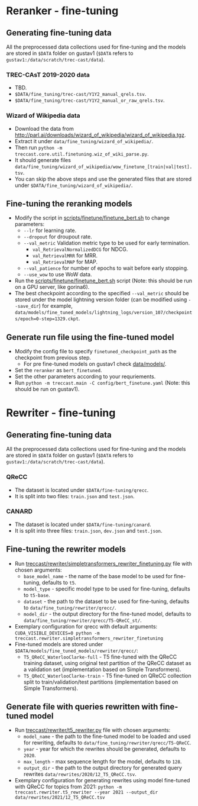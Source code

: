 # Reranker - fine-tuning

## Generating fine-tuning data

All the preprocessed data collections used for fine-tuning and the models are stored in `$DATA` folder on gustav1 (`$DATA` refers to `gustav1:/data/scratch/trec-cast/data`).

### TREC-CAsT 2019-2020 data

  * TBD.
  * `$DATA/fine_tuning/trec-cast/Y1Y2_manual_qrels.tsv`.
  * `$DATA/fine_tuning/trec-cast/Y1Y2_manual_or_raw_qrels.tsv`.

### Wizard of Wikipedia data

  * Download the data from http://parl.ai/downloads/wizard_of_wikipedia/wizard_of_wikipedia.tgz.
  * Extract it under `data/fine_tuning/wizard_of_wikipedia/`.
  * Then run `python -m treccast.core.util.finetuning.wiz_of_wiki_parse.py`.
  * It should generate files `data/fine_tuning/wizard_of_wikipedia/wow_finetune_[train|val|test].tsv`.
  * You can skip the above steps and use the generated files that are stored under `$DATA/fine_tuning/wizard_of_wikipedia/`.

## Fine-tuning the reranking models

  * Modify the script in [scripts/finetune/finetune_bert.sh](../../scripts/finetune/finetune_bert.sh) to change parameters:
    - `--lr` for learning rate.
    - `--dropout` for droupout rate.
    - `--val_metric` Validation metric type to be used for early termination.
      - `val_RetrievalNormalizedDCG` for NDCG.
      - `val_RetrievalMRR` for MRR.
      - `val_RetrievalMAP` for MAP.
    - `--val_patience` for number of epochs to wait before early stopping.
    - `--use_wow` to use WoW data.
  * Run the [scripts/finetune/finetune_bert.sh](../../scripts/finetune/finetune_bert.sh) script (Note: this should be run on a GPU server, like gorina6).
  * The best checkpoint according to the specified `--val_metric` should be stored under the model lightning version folder (can be modified using `--save_dir`) for example, `data/models/fine_tuned_models/lightning_logs/version_107/checkpoints/epoch=0-step=1329.ckpt`.

## Generate run file using the fine-tuned model

  * Modify the config file to specify `finetuned_checkpoint_path` as the checkpoint from previous step.
    - For pre fine-tuned models on gustav1 check [data/models/](../models).
  * Set the `reranker` as `bert_finetuned`.
  * Set the other parameters according to your requriements.
  * Run `python -m treccast.main -C config/bert_finetune.yaml` (Note: this should be run on gustav1).

# Rewriter - fine-tuning

## Generating fine-tuning data

All the preprocessed data collections used for fine-tuning and the models are stored in `$DATA` folder on gustav1 (`$DATA` refers to `gustav1:/data/scratch/trec-cast/data`).

### QReCC

  * The dataset is located under `$DATA/fine-tuning/qrecc`.
  * It is split into two files: `train.json` and `test.json`.

### CANARD 

  * The dataset is located under `$DATA/fine-tuning/canard`.
  * It is split into three files: `train.json`, `dev.json` and `test.json`.

## Fine-tuning the rewriter models

  * Run [treccast/rewriter/simpletransformers_rewriter_finetuning.py](../../treccast/rewriter/simpletransformers_rewriter_finetuning.py) file with chosen arguments:
    - `base_model_name` - the name of the base model to be used for fine-tuning, defaults to `t5`.
    - `model_type` - specific model type to be used for fine-tuning, defaults to `t5-base`.
    - `dataset` - the path to the dataset to be used for fine-tuning, defaults to `data/fine_tuning/rewriter/qrecc/`.
    - `model_dir` - the output directory for the fine-tuned model, defaults to `data/fine_tuning/rewriter/qrecc/T5-QReCC_st/`.
  * Exemplary configuration for qrecc with default arguments:
`CUDA_VISIBLE_DEVICES=0 python -m treccast.rewriter.simpletransformers_rewriter_finetuning`
  * Fine-tuned models are stored under `$DATA/models/fine_tuned_models/rewriter/qrecc/`:
    - `T5_QReCC_WaterlooClarke-full` - T5 fine-tuned with the QReCC training dataset, using original test partition of the QReCC dataset as a validation set (implementation based on Simple Transformers).
    - `T5_QReCC_WaterlooClarke-train` - T5 fine-tuned on QReCC collection split to train/validation/test partitions (implementation based on Simple Transformers).

## Generate file with queries rewritten with fine-tuned model

  * Run [treccast/rewriter/t5_rewriter.py](../../treccast/rewriter/t5_rewriter.py) file with chosen arguments:
    - `model_name` - the path to the fine-tuned model to be loaded and used for rewriting, defaults to `data/fine_tuning/rewriter/qrecc/T5-QReCC`.
    - `year` - year for which the rewrites should be generated, defaults to `2020`.
    - `max_length` - max sequence length for the model, defaults to `128`.
    - `output_dir` - the path to the output directory for generated query rewrites `data/rewrites/2020/12_T5_QReCC.tsv`.
  * Exemplary configuration for generating rewrites using model fine-tuned with QReCC for topics from 2021:
`python -m treccast.rewriter.t5_rewriter --year 2021 --output_dir data/rewrites/2021/12_T5_QReCC.tsv`